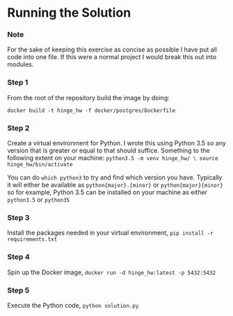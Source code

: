 # Running the Solution

### Note

For the sake of keeping this exercise as concise as possible I have put all code into one file. If this
were a normal project I would break this out into modules.

### Step 1

From the root of the repository build the image by doing:
```
docker build -t hinge_hw -f docker/postgres/Dockerfile
```

### Step 2

Create a virtual environment for Python. I wrote this using Python 3.5 so any version that is
greater or equal to that should suffice. Something to the following extent on your machine:
	```
	python3.5 -m venv hinge_hw/
	\
	source hinge_hw/bin/activate
	```

You can do `which python3` to try and find which version you have. Typically it will either be available as
`python{major}.{minor}` or `python{major}{minor}` so for example, Python 3.5 can be installed on your machine
as either `python3.5` or `python35`

### Step 3

Install the packages needed in your virtual environment, `pip install -r requirements.txt`

### Step 4

Spin up the Docker image, `docker run -d hinge_hw:latest -p 5432:5432`

### Step 5

Execute the Python code, `python solution.py`